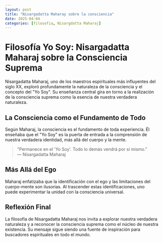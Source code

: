 ```yaml
---
layout: post
title: "Nisargadatta Maharay sobre la consciencia"
date: 2025-04-04
categories: [filosofia, Nisargdatta Maharaj]
---
```


# Filosofía Yo Soy: Nisargadatta Maharaj sobre la Consciencia Suprema

Nisargadatta Maharaj, uno de los maestros espirituales más influyentes del siglo XX, exploró profundamente la naturaleza de la consciencia y el concepto del "Yo Soy". Su enseñanza central gira en torno a la realización de la consciencia suprema como la esencia de nuestra verdadera naturaleza.

## La Consciencia como el Fundamento de Todo

Según Maharaj, la consciencia es el fundamento de toda experiencia. Él enseñaba que el "Yo Soy" es la puerta de entrada a la comprensión de nuestra verdadera identidad, más allá del cuerpo y la mente.

> "Permanece en el 'Yo Soy'. Todo lo demás vendrá por sí mismo."  
> — Nisargadatta Maharaj

## Más Allá del Ego

Maharaj enfatizaba que la identificación con el ego y las limitaciones del cuerpo-mente son ilusorias. Al trascender estas identificaciones, uno puede experimentar la unidad con la consciencia universal.

## Reflexión Final

La filosofía de Nisargadatta Maharaj nos invita a explorar nuestra verdadera naturaleza y a reconocer la consciencia suprema como el núcleo de nuestra existencia. Su mensaje sigue siendo una fuente de inspiración para buscadores espirituales en todo el mundo.

